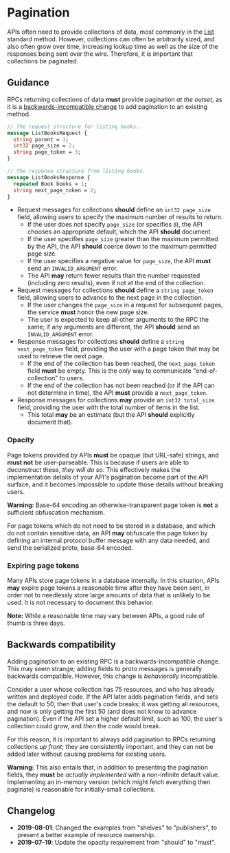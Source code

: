 # Pagination

APIs often need to provide collections of data, most commonly in the [List][]
standard method. However, collections can often be arbitrarily sized, and also
often grow over time, increasing lookup time as well as the size of the
responses being sent over the wire. Therefore, it is important that collections
be paginated.

## Guidance

RPCs returning collections of data **must** provide pagination _at the outset_,
as it is a [backwards-incompatible change](#backwards-compatibility) to add
pagination to an existing method.

```protobuf
// The request structure for listing books.
message ListBooksRequest {
  string parent = 1;
  int32 page_size = 2;
  string page_token = 3;
}

// The response structure from listing books.
message ListBooksResponse {
  repeated Book books = 1;
  string next_page_token = 2;
}
```

- Request messages for collections **should** define an `int32 page_size`
  field, allowing users to specify the maximum number of results to return.
  - If the user does not specify `page_size` (or specifies `0`), the API
    chooses an appropriate default, which the API **should** document.
  - If the user specifies `page_size` greater than the maximum permitted by the
    API, the API **should** coerce down to the maximum permitted page size.
  - If the user specifies a negative value for `page_size`, the API **must**
    send an `INVALID_ARGUMENT` error.
  - The API **may** return fewer results than the number requested (including
    zero results), even if not at the end of the collection.
- Request messages for collections **should** define a `string page_token`
  field, allowing users to advance to the next page in the collection.
  - If the user changes the `page_size` in a request for subsequent pages, the
    service **must** honor the new page size.
  - The user is expected to keep all other arguments to the RPC the same; if
    any arguments are different, the API **should** send an `INVALID_ARGUMENT`
    error.
- Response messages for collections **should** define a
  `string next_page_token` field, providing the user with a page token that may
  be used to retrieve the next page.
  - If the end of the collection has been reached, the `next_page_token` field
    **must** be empty. This is the _only_ way to communicate
    "end-of-collection" to users.
  - If the end of the collection has not been reached (or if the API can not
    determine in time), the API **must** provide a `next_page_token`.
- Response messages for collections **may** provide an `int32 total_size`
  field, providing the user with the total number of items in the list.
  - This total **may** be an estimate (but the API **should** explicitly
    document that).

### Opacity

Page tokens provided by APIs **must** be opaque (but URL-safe) strings, and
**must not** be user-parseable. This is because if users are able to
deconstruct these, _they will do so_. This effectively makes the implementation
details of your API's pagination become part of the API surface, and it becomes
impossible to update those details without breaking users.

**Warning:** Base-64 encoding an otherwise-transparent page token is **not** a
sufficient obfuscation mechanism.

For page tokens which do not need to be stored in a database, and which do not
contain sensitive data, an API **may** obfuscate the page token by defining an
internal protocol buffer message with any data needed, and send the serialized
proto, base-64 encoded.

### Expiring page tokens

Many APIs store page tokens in a database internally. In this situation, APIs
**may** expire page tokens a reasonable time after they have been sent, in
order not to needlessly store large amounts of data that is unlikely to be
used. It is not necessary to document this behavior.

**Note:** While a reasonable time may vary between APIs, a good rule of thumb
is three days.

## Backwards compatibility

Adding pagination to an existing RPC is a backwards-incompatible change. This
may seem strange; adding fields to proto messages is generally backwards
compatible. However, this change is _behaviorally_ incompatible.

Consider a user whose collection has 75 resources, and who has already written
and deployed code. If the API later adds pagination fields, and sets the
default to 50, then that user's code breaks; it was getting all resources, and
now is only getting the first 50 (and does not know to advance pagination).
Even if the API set a higher default limit, such as 100, the user's collection
could grow, and _then_ the code would break.

For this reason, it is important to always add pagination to RPCs returning
collections _up front_; they are consistently important, and they can not be
added later without causing problems for existing users.

**Warning:** This also entails that, in addition to presenting the pagination
fields, they **must** be _actually implemented_ with a non-infinite default
value. Implementing an in-memory version (which might fetch everything then
paginate) is reasonable for initially-small collections.

[list]: ./0132.md

## Changelog

- **2019-08-01**: Changed the examples from "shelves" to "publishers", to
  present a better example of resource ownership.
- **2019-07-19**: Update the opacity requirement from "should" to "must".
